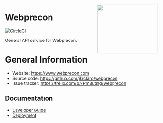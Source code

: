 <a href='https://github.com/jkrclaro/webprecon'><img src='https://github.com/jkrclaro/webprecon/blob/master/webprecon/static/img/webprecon.png' align='right' width='200' height='160' /></a>

# Webprecon
[![CircleCI](https://circleci.com/gh/jkrclaro/webprecon/tree/master.svg?style=svg&circle-token=6e39dbce5406cefdb75a5cd1e6eec03c225c055d)](https://circleci.com/gh/jkrclaro/webprecon/tree/master)

General API service for Webprecon.

# General Information
- Website: https://www.webprecon.com
- Source code: https://github.com/jkrclaro/webprecon
- Issue tracker: https://trello.com/b/7Pm8Ltmg/webprecon

## Documentation
- [Developer Guide](https://github.com/jkrclaro/webprecon/blob/master/docs/developerguide.md)
- [Deployment](https://github.com/jkrclaro/webprecon/blob/master/docs/deployment.md)